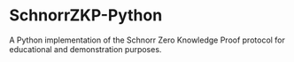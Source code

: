 # SchnorrZKP-Python
A Python implementation of the Schnorr Zero Knowledge Proof protocol for educational and demonstration purposes.
